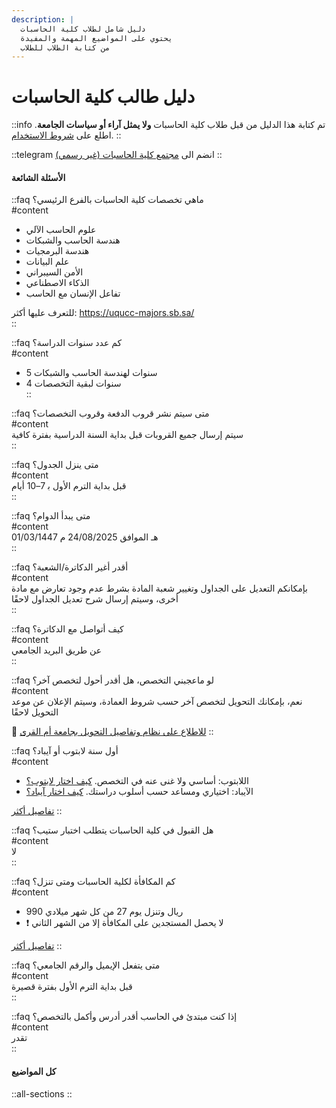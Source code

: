 ```yaml
---
description: |
  دليل شامل لطلاب كلية الحاسبات
  يحتوي على المواضيع المهمة والمفيدة
  من كتابة الطلاب للطلاب
---
```


# دليل طالب كلية الحاسبات

::info
تم كتابة هذا الدليل من قبل طلاب كلية الحاسبات **ولا يمثل آراء أو سياسات الجامعة**. اطلع على [شروط الاستخدام](/shrwt-alastkhdam).
::

::telegram
انضم الى [مجتمع كلية الحاسبات (غير رسمي)](https://t.me/uqucc_chat)
::

#### الأسئلة الشائعة

::faq
ماهي تخصصات كلية الحاسبات بالفرع الرئيسي؟  
#content  
- علوم الحاسب الآلي  
- هندسة الحاسب والشبكات  
- هندسة البرمجيات  
- علم البيانات  
- الأمن السيبراني  
- الذكاء الاصطناعي  
- تفاعل الإنسان مع الحاسب  

للتعرف عليها أكثر: https://uqucc-majors.sb.sa/  
::

::faq
كم عدد سنوات الدراسة؟  
#content  
- 5 سنوات لهندسة الحاسب والشبكات  
- 4 سنوات لبقية التخصصات  
::

::faq
متى سيتم نشر قروب الدفعة وقروب التخصصات؟  
#content  
سيتم إرسال جميع القروبات قبل بداية السنة الدراسية بفترة كافية  
::

::faq
متى ينزل الجدول؟  
#content  
قبل بداية الترم الأول ب‍ 7–10 أيام  
::

::faq
متى يبدأ الدوام؟  
#content  
01/03/1447 هـ الموافق 24/08/2025 م  
::

::faq
أقدر أغير الدكاترة/الشعبة؟  
#content  
بإمكانكم التعديل على الجداول وتغيير شعبة المادة بشرط عدم وجود تعارض مع مادة أخرى، وسيتم إرسال شرح تعديل الجداول لاحقًا  
::

::faq
كيف أتواصل مع الدكاترة؟  
#content  
عن طريق البريد الجامعي  
::

::faq
لو ماعجبني التخصص، هل أقدر أحول لتخصص آخر؟  
#content  
نعم، بإمكانك التحويل لتخصص آخر حسب شروط العمادة، وسيتم الإعلان عن موعد التحويل لاحقًا  

🔶 [للاطلاع على نظام وتفاصيل التحويل بجامعة أم القرى](/aljamah-walajraaat-alakadymyh/alqbwl-walthwyl/althwyl)
::

::faq
أول سنة لابتوب أو آيباد؟  
#content  
- اللابتوب: أساسي ولا غنى عنه في التخصص. [كيف اختار لابتوب؟](/altqnyh-walajhzh/labtwb)
- الآيباد: اختياري ومساعد حسب أسلوب دراستك. [كيف اختار آيباد؟](/altqnyh-walajhzh/aybad)

[تفاصيل أكثر](/altqnyh-walajhzh/aybad-aw-labtwb)
::

::faq
هل القبول في كلية الحاسبات يتطلب اختبار ستيب؟  
#content  
لا  
::

::faq
كم المكافأة لكلية الحاسبات ومتى تنزل؟  
#content  
- 990 ريال وتنزل يوم 27 من كل شهر ميلادي
- ❗ لا يحصل المستجدين على المكافأة إلا من الشهر الثاني

[تفاصيل أكثر](/adwat/almkafah-alqadmh)
::

::faq
متى يتفعل الإيميل والرقم الجامعي؟  
#content  
قبل بداية الترم الأول بفترة قصيرة  
::

::faq
إذا كنت مبتدئ في الحاسب أقدر أدرس وأكمل بالتخصص؟  
#content  
تقدر  
::

#### كل المواضيع

::all-sections
::
